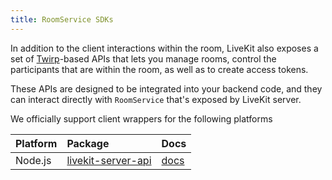 ```yaml
---
title: RoomService SDKs
---
```


In addition to the client interactions within the room, LiveKit also exposes a set of [Twirp](https://twitchtv.github.io/twirp/docs/intro.html)-based APIs that lets you manage rooms, control the participants that are within the room, as well as to create access tokens.

These APIs are designed to be integrated into your backend code, and they can interact directly with `RoomService` that's exposed by LiveKit server.

We officially support client wrappers for the following platforms

| Platform | Package                                                                | Docs                                          |
| :------- | :--------------------------------------------------------------------- | :-------------------------------------------- |
| Node.js  | [livekit-server-api](https://www.npmjs.com/package/livekit-server-api) | [docs](https://docs.livekit.io/server-api-js) |
